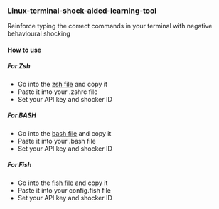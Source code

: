 ### Linux-terminal-shock-aided-learning-tool
Reinforce typing the correct commands in your terminal with negative behavioural shocking
#### How to use
##### For Zsh
- Go into the [zsh file](https://github.com/Arxari/Linux-terminal-shock-aided-learning-tool/blob/main/zsh) and copy it
- Paste it into your .zshrc file
- Set your API key and shocker ID
##### For BASH
- Go into the [bash file](https://github.com/Arxari/Linux-terminal-shock-aided-learning-tool/blob/main/bash) and copy it
- Paste it into your .bash file
- Set your API key and shocker ID
##### For Fish
- Go into the [fish file](https://github.com/Arxari/Linux-terminal-shock-aided-learning-tool/blob/main/fish) and copy it
- Paste it into your config.fish file
- Set your API key and shocker ID
